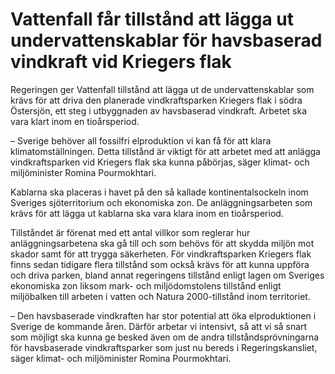 # Vattenfall får tillstånd att lägga ut undervattenskablar för havsbaserad vindkraft vid Kriegers flak

Regeringen ger Vattenfall tillstånd att lägga ut de undervattenskablar som krävs för att driva den planerade vindkraftsparken Kriegers flak i södra Östersjön, ett steg i utbyggnaden av havsbaserad vindkraft. Arbetet ska vara klart inom en tioårsperiod.

– Sverige behöver all fossilfri elproduktion vi kan få för att klara klimatomställningen. Detta tillstånd är viktigt för att arbetet med att anlägga vindkraftsparken vid Kriegers flak ska kunna påbörjas, säger klimat- och miljöminister Romina Pourmokhtari.

Kablarna ska placeras i havet på den så kallade kontinentalsockeln inom Sveriges sjöterritorium och ekonomiska zon. De anläggningsarbeten som krävs för att lägga ut kablarna ska vara klara inom en tioårsperiod.

Tillståndet är förenat med ett antal villkor som reglerar hur anläggningsarbetena ska gå till och som behövs för att skydda miljön mot skador samt för att trygga säkerheten. För vindkraftsparken Kriegers flak finns sedan tidigare flera tillstånd som också krävs för att kunna uppföra och driva parken, bland annat regeringens tillstånd enligt lagen om Sveriges ekonomiska zon liksom mark- och miljödomstolens tillstånd enligt miljöbalken till arbeten i vatten och Natura 2000-tillstånd inom territoriet.

– Den havsbaserade vindkraften har stor potential att öka elproduktionen i Sverige de kommande åren. Därför arbetar vi intensivt, så att vi så snart som möjligt ska kunna ge besked även om de andra tillståndsprövningarna för havsbaserade vindkraftsparker som just nu bereds i Regeringskansliet, säger klimat- och miljöminister Romina Pourmokhtari.
